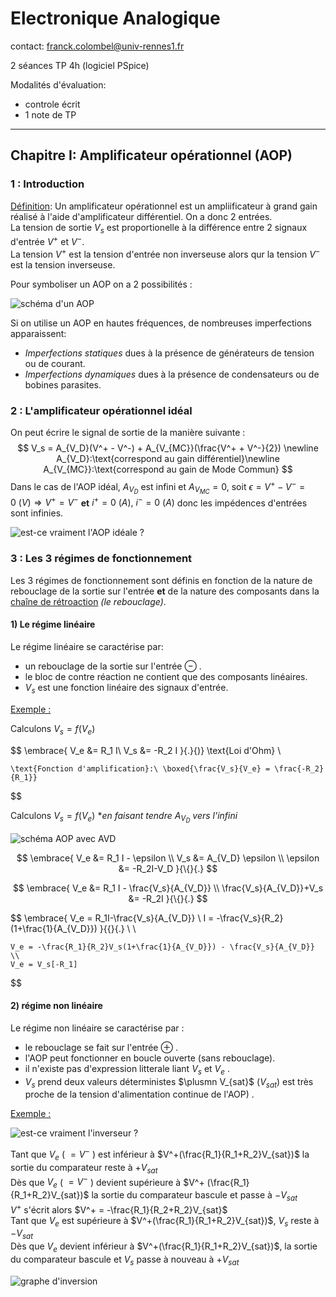 # Electronique Analogique

contact: franck.colombel@univ-rennes1.fr

2 séances TP 4h (logiciel PSpice)

Modalités d'évaluation:

- controle écrit
- 1 note de TP

___

## Chapitre I: Amplificateur opérationnel (AOP)

### 1 : Introduction

<u>Définition</u>: Un amplificateur opérationnel est un ampliificateur à grand gain réalisé à l'aide d'amplificateur différentiel.
On a donc 2 entrées.  
La tension de sortie $V_s$ est proportionelle à la différence entre 2 signaux d'entrée $V^+$ et $V^-$.  
La tension $V^+$ est la tension d'entrée non inverseuse alors qur la tension $V^-$ est la tension inverseuse.  

Pour symboliser un AOP on a 2 possibilités :

![schéma d'un AOP](../../../media/AOP.png)

Si on utilise un AOP en hautes fréquences, de nombreuses imperfections apparaissent:

- *Imperfections statiques* dues à la présence de générateurs de tension ou de courant.
- *Imperfections dynamiques* dues à la présence de condensateurs ou de bobines parasites.

### 2 : L'amplificateur opérationnel idéal

On peut écrire le signal de sortie de la manière suivante :  
$$
    V_s = A_{V_D}(V^+ - V^-) + A_{V_{MC}}(\frac{V^+ + V^-}{2}) \newline
    A_{V_D}:\text{correspond au gain différentiel}\newline
    A_{V_{MC}}:\text{correspond au gain de Mode Commun}
$$
Dans le cas de l'AOP idéal, $A_{V_D}$ est infini et $A_{V_{MC}} = 0$, soit $\epsilon = V^+ - V^- = 0\ (V)\Rightarrow V^+ = V^-$ **et** $i^+ = 0\ (A),\ i^- = 0\ (A)$ donc les impédences d'entrées sont infinies.  

![est-ce vraiment l'AOP idéale ?](../../../media/schéma1.png)

### 3 : Les 3 régimes de fonctionnement

Les 3 régimes de fonctionnement sont définis en fonction de la nature de rebouclage de la sortie sur l'entrée **et** de la nature des composants dans la <u>chaîne de rétroaction</u> *(le rebouclage)*.

#### 1) Le régime linéaire

Le régime linéaire se caractérise par:

- un rebouclage de la sortie sur l'entrée $\ominus$ .
- le bloc de contre réaction ne contient que des composants linéaires.
- $V_s$ est une fonction linéaire des signaux d'entrée.

<u>Exemple :</u>

<!-- ![pourquoi j'avais noté fonction linéaire ?](../../../media/schéma%202.png) -->

Calculons $V_s = f(V_e)$  

$$
    \embrace{
        V_e &= R_1 I\\
        V_s &= -R_2 I
    }{.}{)} \text{Loi d'Ohm} \\

    \text{Fonction d'amplification}:\ \boxed{\frac{V_s}{V_e} = \frac{-R_2}{R_1}}
$$

Calculons $V_s = f(V_e)$ **en faisant tendre $A_{V_D}$ vers l'infini*

![schéma AOP avec AVD](../../../media/schéma%202.png)

$$
    \embrace{
        V_e &= R_1 I - \epsilon \\
        V_s &= A_{V_D} \epsilon \\
        \epsilon &= -R_2I-V_D
    }{\{}{.}
$$

$$
    \embrace{
        V_e &= R_1 I - \frac{V_s}{A_{V_D}} \\
        \frac{V_s}{A_{V_D}}+V_s &= -R_2I
    }{\{}{.}
$$

$$
    \embrace{
        V_e = R_1I-\frac{V_s}{A_{V_D}} \\
        I = -\frac{V_s}{R_2}(1+\frac{1}{A_{V_D}})
    }{\{}{.} \\ \\

    V_e = -\frac{R_1}{R_2}V_s(1+\frac{1}{A_{V_D}}) - \frac{V_s}{A_{V_D}} \\
    V_e = V_s[-R_1]
$$

#### 2) régime non linéaire

Le régime non linéaire se caractérise par :

- le rebouclage se fait sur l'entrée $\oplus$ .
- l'AOP peut fonctionner en boucle ouverte (sans rebouclage).
- il n'existe pas d'expression litterale liant $V_s$ et $V_e$ .
- $V_s$ prend deux valeurs déterministes $\plusmn V_{sat}$ ($V_{sat})$ est très proche de la tension d'alimentation continue de l'AOP) .

<u>Exemple :</u>

![est-ce vraiment l'inverseur ?](../../../media/schéma%203.png)

<!-- Calculs de l'enfer -->

Tant que $V_e$ ( $=V^-$ ) est inférieur à $V^+(\frac{R_1}{R_1+R_2}V_{sat})$ la sortie du comparateur reste à $+ V_{sat}$  
Dès que $V_e$ ( $=V^-$ ) devient supérieure à $V^+ (\frac{R_1}{R_1+R_2}V_{sat})$ la sortie du comparateur bascule et passe à $- V_{sat}$  
$V^+$ s'écrit alors $V^+ = -\frac{R_1}{R_2+R_2}V_{sat}$  
Tant que $V_e$ est supérieure à $V^+(\frac{R_1}{R_1+R_2}V_{sat})$, $V_s$ reste à $-V_{sat}$  
Dès que $V_e$ devient inférieur à $V^+(\frac{R_1}{R_1+R_2}V_{sat})$, la sortie du comparateur bascule et $V_s$ passe à nouveau à $+ V_{sat}$

![graphe d'inversion](../../../media/schéma%204.png)
